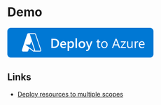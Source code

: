 # Demo

[![Deploy To Azure](https://raw.githubusercontent.com/Azure/azure-quickstart-templates/master/1-CONTRIBUTION-GUIDE/images/deploytoazure.svg?sanitize=true)](https://portal.azure.com/#create/Microsoft.Template/uri/https%3A%2Fraw.githubusercontent.com%2Fchgeuer%2Fisv_federated_cross_tenant_access%2Fmain%2Fmain.json)


## Links

- [Deploy resources to multiple scopes](https://learn.microsoft.com/en-us/training/modules/deploy-resources-scopes-bicep/5-deploy-multiple-scopes?pivots=cli)


